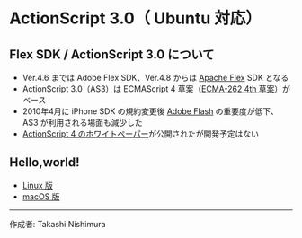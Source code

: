 # ActionScript 3.0（ Ubuntu 対応）

## Flex SDK / ActionScript 3.0 について

* Ver.4.6 までは Adobe Flex SDK、Ver.4.8 からは [Apache Flex](https://ja.wikipedia.org/wiki/Apache_Flex) SDK となる
* ActionScript 3.0（AS3）は ECMAScript 4 草案（[ECMA-262 4th 草案](https://ja.wikipedia.org/wiki/ECMAScript)）がベース
* 2010年4月に iPhone SDK の規約変更後 [Adobe Flash](https://ja.wikipedia.org/wiki/Adobe_Flash) の重要度が低下、AS3 が利用される場面も減少した
* [ActionScript 4 のホワイトペーパー](https://github.com/adobe-research/ActionScript4)が公開されたが開発予定はない

## Hello,world!

* [Linux 版](https://github.com/TakashiNishimura/HelloWorld/tree/master/ActionScript/ActionScript_linux.md)
* [macOS 版](https://github.com/TakashiNishimura/HelloWorld/tree/master/ActionScript/ActionScript_mac.md)

***
作成者: Takashi Nishimura